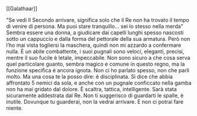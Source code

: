 [[Galathaar]]

"Se vedi Il Secondo arrivare, significa solo che il Re non ha trovato il tempo di venire di persona. Ma puoi stare tranquillo… sei lo stesso nella merda"
Sembra essere una donna, a giudicare dai capelli lunghi spesso nascosti sotto un cappuccio e dalla forma del pettorale della sua armatura. Però non l’ho mai vista togliersi la maschera, quindi non mi azzardo a confermare nulla.
È un abile combattente, i suoi pugnali sono veloci, eleganti, precisi, mentre il suo fucile è letale, impeccabile. Non sono sicuro a che cosa serva quel particolare guanto, sembra magico e comune in questo regno, ma la funzione specifica è ancora ignota.
Non ci ho parlato spesso, non che parli molto. Ma una cosa te la posso dire: è disciplinata. Si dice che abbia affrontato 5 nemici da sola, e anche con un pugnale conficcato nella gamba non ha mai gridato dal dolore.
È scaltra, tattica, intelligente. Sarà stata sicuramente addestrata dal Re.
Non ti suggerisco di guardarti le spalle, è inutile. Dovunque tu guarderai, non la vedrai arrivare. E non ci potrai fare niente.